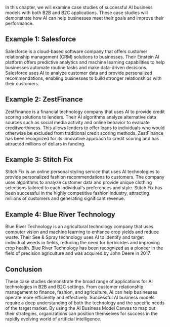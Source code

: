 
In this chapter, we will examine case studies of successful AI business models with both B2B and B2C applications. These case studies will demonstrate how AI can help businesses meet their goals and improve their performance.

Example 1: Salesforce
---------------------

Salesforce is a cloud-based software company that offers customer relationship management (CRM) solutions to businesses. Their Einstein AI platform offers predictive analytics and machine learning capabilities to help businesses automate routine tasks and make data-driven decisions. Salesforce uses AI to analyze customer data and provide personalized recommendations, enabling businesses to build stronger relationships with their customers.

Example 2: ZestFinance
----------------------

ZestFinance is a financial technology company that uses AI to provide credit scoring solutions to lenders. Their AI algorithms analyze alternative data sources such as social media activity and online behavior to evaluate creditworthiness. This allows lenders to offer loans to individuals who would otherwise be excluded from traditional credit scoring methods. ZestFinance has been recognized for its innovative approach to credit scoring and has attracted millions of dollars in funding.

Example 3: Stitch Fix
---------------------

Stitch Fix is an online personal styling service that uses AI technologies to provide personalized fashion recommendations to customers. The company uses algorithms to analyze customer data and provide unique clothing selections tailored to each individual's preferences and style. Stitch Fix has been successful in the highly competitive fashion industry, attracting millions of customers and generating significant revenue.

Example 4: Blue River Technology
--------------------------------

Blue River Technology is an agricultural technology company that uses computer vision and machine learning to enhance crop yields and reduce waste. Their See \& Spray technology uses AI to identify and target individual weeds in fields, reducing the need for herbicides and improving crop health. Blue River Technology has been recognized as a pioneer in the field of precision agriculture and was acquired by John Deere in 2017.

Conclusion
----------

These case studies demonstrate the broad range of applications for AI technologies in B2B and B2C settings. From customer relationship management to finance, fashion, and agriculture, AI can help businesses operate more efficiently and effectively. Successful AI business models require a deep understanding of both the technology and the specific needs of the target market. By using the AI Business Model Canvas to map out their strategies, organizations can position themselves for success in the rapidly evolving world of artificial intelligence.
